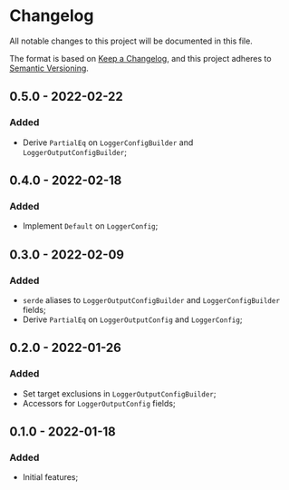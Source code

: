 # Changelog

All notable changes to this project will be documented in this file.

The format is based on [Keep a Changelog](https://keepachangelog.com/en/1.0.0/),
and this project adheres to [Semantic Versioning](https://semver.org/spec/v2.0.0.html).

<!-- ## Unreleased - YYYY-MM-DD

### Added

### Changed

### Deprecated

### Removed

### Fixed

### Security -->

## 0.5.0 - 2022-02-22

### Added

- Derive `PartialEq` on `LoggerConfigBuilder` and `LoggerOutputConfigBuilder`;

## 0.4.0 - 2022-02-18

### Added

- Implement `Default` on `LoggerConfig`;

## 0.3.0 - 2022-02-09

### Added

- `serde` aliases to `LoggerOutputConfigBuilder` and `LoggerConfigBuilder` fields;
- Derive `PartialEq` on `LoggerOutputConfig` and `LoggerConfig`;

## 0.2.0 - 2022-01-26

### Added

- Set target exclusions in `LoggerOutputConfigBuilder`;
- Accessors for `LoggerOutputConfig` fields;

## 0.1.0 - 2022-01-18

### Added

- Initial features;
